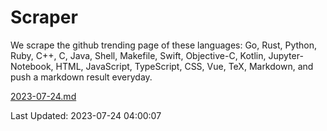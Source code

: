 # Scraper

We scrape the github trending page of these languages: Go, Rust, Python, Ruby, C++, C, Java, Shell, Makefile, Swift, Objective-C, Kotlin, Jupyter-Notebook, HTML, JavaScript, TypeScript, CSS, Vue, TeX, Markdown, and push a markdown result everyday.

[2023-07-24.md](https://github.com/yangwenmai/github-trending-backup/blob/master/2023-07-24.md)

Last Updated: 2023-07-24 04:00:07